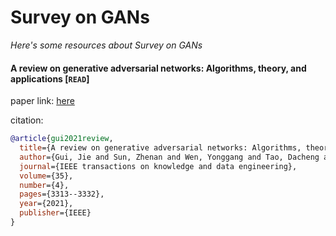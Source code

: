 # Survey on GANs
*Here's some resources about Survey on GANs*


#### A review on generative adversarial networks: Algorithms, theory, and applications [`READ`]

paper link: [here](https://arxiv.org/pdf/2001.06937)

citation: 
```bibtex
@article{gui2021review,
  title={A review on generative adversarial networks: Algorithms, theory, and applications},
  author={Gui, Jie and Sun, Zhenan and Wen, Yonggang and Tao, Dacheng and Ye, Jieping},
  journal={IEEE transactions on knowledge and data engineering},
  volume={35},
  number={4},
  pages={3313--3332},
  year={2021},
  publisher={IEEE}
}
```
    